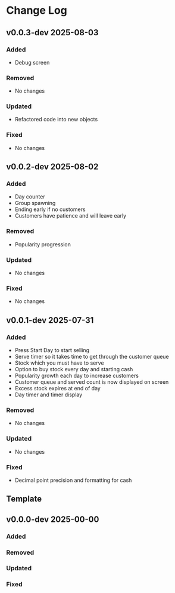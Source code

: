 # Change Log

## v0.0.3-dev 2025-08-03

### Added
- Debug screen

### Removed
- No changes

### Updated
- Refactored code into new objects

### Fixed
- No changes

## v0.0.2-dev 2025-08-02

### Added
- Day counter
- Group spawning
- Ending early if no customers
- Customers have patience and will leave early

### Removed
- Popularity progression

### Updated
- No changes

### Fixed
- No changes

## v0.0.1-dev 2025-07-31

### Added
- Press Start Day to start selling
- Serve timer so it takes time to get through the customer queue
- Stock which you must have to serve
- Option to buy stock every day and starting cash
- Popularity growth each day to increase customers
- Customer queue and served count is now displayed on screen
- Excess stock expires at end of day
- Day timer and timer display

### Removed
- No changes

### Updated
- No changes

### Fixed
- Decimal point precision and formatting for cash



## Template

## v0.0.0-dev 2025-00-00

### Added

### Removed

### Updated

### Fixed
